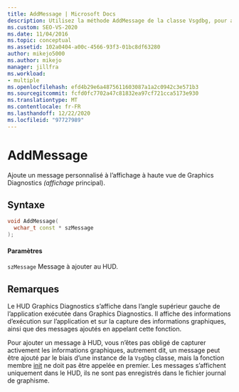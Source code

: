 ```yaml
---
title: AddMessage | Microsoft Docs
description: Utilisez la méthode AddMessage de la classe Vsgdbg, pour ajouter un message personnalisé à l’affichage de Head-Up Graphics Diagnostics (HUD).
ms.custom: SEO-VS-2020
ms.date: 11/04/2016
ms.topic: conceptual
ms.assetid: 102a0404-a00c-4566-93f3-01bc8df63280
author: mikejo5000
ms.author: mikejo
manager: jillfra
ms.workload:
- multiple
ms.openlocfilehash: efd4b29e6a4875611603087a1a2c0942c3e571b3
ms.sourcegitcommit: fcfd0fc7702a47c81832ea97cf721cca5173e930
ms.translationtype: MT
ms.contentlocale: fr-FR
ms.lasthandoff: 12/22/2020
ms.locfileid: "97727989"
---
```

# <a name="addmessage"></a>AddMessage
Ajoute un message personnalisé à l’affichage à haute vue de Graphics Diagnostics *(affichage* principal).

## <a name="syntax"></a>Syntaxe

```C++
void AddMessage(
  wchar_t const * szMessage
);
```

#### <a name="parameters"></a>Paramètres
 `szMessage` Message à ajouter au HUD.

## <a name="remarks"></a>Remarques
 Le HUD Graphics Diagnostics s’affiche dans l’angle supérieur gauche de l’application exécutée dans Graphics Diagnostics. Il affiche des informations d’exécution sur l’application et sur la capture des informations graphiques, ainsi que des messages ajoutés en appelant cette fonction.

 Pour ajouter un message à HUD, vous n’êtes pas obligé de capturer activement les informations graphiques, autrement dit, un message peut être ajouté par le biais d’une instance de la `VsgDbg` classe, mais la fonction membre [init](init.md) ne doit pas être appelée en premier. Les messages s’affichent uniquement dans le HUD, ils ne sont pas enregistrés dans le fichier journal de graphisme.